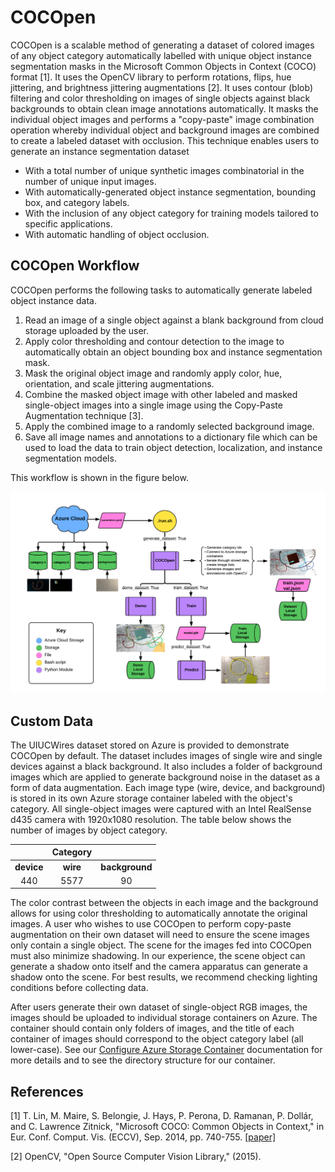 # **COCOpen**

COCOpen is a scalable method of generating a dataset of colored images of any object category automatically labelled with unique object instance segmentation masks in the Microsoft Common Objects in Context (COCO) format [1]. It uses the OpenCV library to perform rotations, flips, hue jittering, and brightness jittering augmentations [2]. It uses contour (blob) filtering and color thresholding on images of single objects against black backgrounds to obtain clean image annotations automatically. It masks the individual object images and performs a "copy-paste" image combination operation whereby individual object and background images are combined to create a labeled dataset with occlusion. This technique enables users to generate an instance segmentation dataset

* With a total number of unique synthetic images combinatorial in the number of unique input images.
* With automatically-generated object instance segmentation, bounding box, and category labels.
* With the inclusion of any object category for training models tailored to specific applications.
* With automatic handling of object occlusion.

## **COCOpen Workflow**

COCOpen performs the following tasks to automatically generate labeled object instance data.

1. Read an image of a single object against a blank background from cloud storage uploaded by the user.
2. Apply color thresholding and contour detection to the image to automatically obtain an object bounding box and instance segmentation mask.
3. Mask the original object image and randomly apply color, hue, orientation, and scale jittering augmentations.
4. Combine the masked object image with other labeled and masked single-object images into a single image using the Copy-Paste Augmentation technique [3].
5. Apply the combined image to a randomly selected background image.
6. Save all image names and annotations to a dictionary file which can be used to load the data to train object detection, localization, and instance segmentation models.

This workflow is shown in the figure below.

<p align="center">
  <img src="https://github.com/RMDLO/COCOpen-OpenCV/blob/review/docs/images/COCOpen.png?raw=true" title="COCOpen Workflow" width="700px"> 
</p>

## **Custom Data**

The UIUCWires dataset stored on Azure is provided to demonstrate COCOpen by default. The dataset includes images of single wire and single devices against a black background. It also includes a folder of background images which are applied to generate background noise in the dataset as a form of data augmentation. Each image type (wire, device, and background) is stored in its own Azure storage container labeled with the object's category. All single-object images were captured with an Intel RealSense d435 camera with 1920x1080 resolution. The table below shows the number of images by object category.

<div align="center">

|            	| Category 	|               |
|:----------:	|:--------:	|:-------------:|
| **device** 	| **wire** 	| **background**|
|     440    	|   5577   	|       90      |
</div>

The color contrast between the objects in each image and the background allows for using color thresholding to automatically annotate the original images. A user who wishes to use COCOpen to perform copy-paste augmentation on their own dataset will need to ensure the scene images only contain a single object. The scene for the images fed into COCOpen must also minimize shadowing. In our experience, the scene object can generate a shadow onto itself and the camera apparatus can generate a shadow onto the scene. For best results, we recommend checking lighting conditions before collecting data.

After users generate their own dataset of single-object RGB images, the images should be uploaded to individual storage containers on Azure. The container should contain only folders of images, and the title of each container of images should correspond to the object category label (all lower-case). See our [Configure Azure Storage Container](https://github.com/RMDLO/COCOpen-OpenCV/blob/main/docs/README_AZURE.md) documentation for more details and to see the directory structure for our container.

## **References**

<a id="1">[1]</a> 
T. Lin, M. Maire, S. Belongie, J. Hays, P. Perona, D. Ramanan, P. Dollár, and C. Lawrence Zitnick, "Microsoft COCO: Common Objects in Context," in Eur. Conf. Comput. Vis. (ECCV), Sep. 2014, pp. 740-755. [[paper]](https://link.springer.com/chapter/10.1007/978-3-319-10602-1_48)

<a id="2">[2]</a> 
OpenCV, "Open Source Computer Vision Library," (2015).